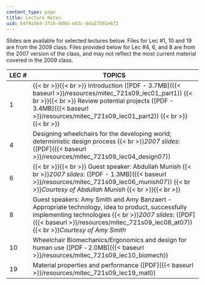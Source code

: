 ```yaml
---
content_type: page
title: Lecture Notes
uid: 64f9a564-3f16-0d9d-e83c-0da23591e672
---
```


Slides are available for selected lectures below. Files for Lec #1, 10 and 19 are from the 2009 class. Files provided below for Lec #4, 6, and 8 are from the 2007 version of the class, and may not reflect the most current material covered in the 2009 class.

| LEC # | TOPICS |
| --- | --- |
| 1 |  {{< br >}}{{< br >}} Introduction ([PDF - 3.7MB]({{< baseurl >}}/resources/mitec_721s09_lec01_part1)) {{< br >}}{{< br >}} Review potential projects ([PDF - 3.4MB]({{< baseurl >}}/resources/mitec_721s09_lec01_part2)) {{< br >}}{{< br >}}  |
| 4 | Designing wheelchairs for the developing world; deterministic design process  {{< br >}}_2007 slides_: ([PDF]({{< baseurl >}}/resources/mitec_721s09_lec04_design07)) |
| 6 |  {{< br >}}{{< br >}} Guest speaker: Abdullah Munish  {{< br >}}_2007 slides_: ([PDF - 1.3MB]({{< baseurl >}}/resources/mitec_721s09_lec06_munish07))  {{< br >}}_Courtesy of Abdullah Munish_ {{< br >}}{{< br >}}  |
| 8 | Guest speakers: Amy Smith and Amy Banzaert - Appropriate technology, idea to product, successfully implementing technologies  {{< br >}}_2007 slides_: ([PDF]({{< baseurl >}}/resources/mitec_721s09_lec08_at07))  {{< br >}}_Courtesy of Amy Smith_ |
| 10 | Wheelchair Biomechanics/Ergonomics and design for human use ([PDF ‑ 2.0MB]({{< baseurl >}}/resources/mitec_721s09_lec10_biomech)) |
| 19 | Material properties and performance ([PDF]({{< baseurl >}}/resources/mitec_721s09_lec19_matl))